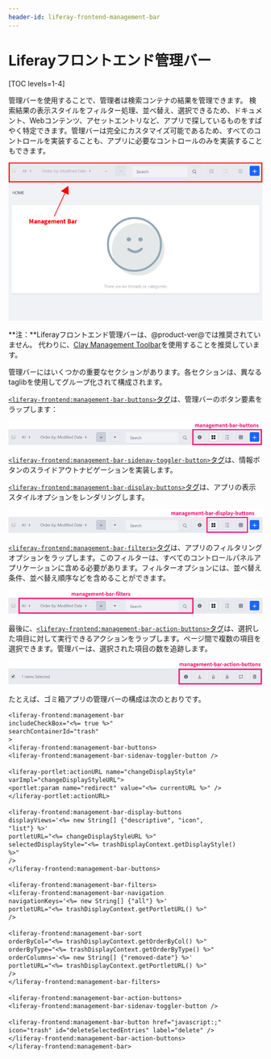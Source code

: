 ```yaml
---
header-id: liferay-frontend-management-bar
---
```


# Liferayフロントエンド管理バー

[TOC levels=1-4]

管理バーを使用することで、管理者は検索コンテナの結果を管理できます。
検索結果の表示スタイルをフィルター処理、並べ替え、選択できるため、ドキュメント、Webコンテンツ、アセットエントリなど、アプリで探しているものをすばやく特定できます。管理バーは完全にカスタマイズ可能であるため、すべてのコントロールを実装することも、アプリに必要なコントロールのみを実装することもできます。

![図1：管理バーを使用して、ユーザーはアプリでコンテンツを表示する方法をカスタマイズできます。](../../../../images/liferay-frontend-taglib-management-bar-message-boards.png)

 **注：**Liferayフロントエンド管理バーは、@product-ver@では推奨されていません。
代わりに、[Clay Management Toolbar](/docs/7-1/tutorials/-/knowledge_base/t/clay-management-toolbar)を使用することを推奨しています。

管理バーにはいくつかの重要なセクションがあります。各セクションは、異なるtaglibを使用してグループ化されて構成されます。

[`<liferay-frontend:management-bar-buttons>`タグ](@app-ref@/foundation/latest/taglibdocs/liferay-frontend/management-bar-buttons.html)は、管理バーのボタン要素をラップします：

![図2：`management-bar-buttons`タグには、管理バーのメインボタンが含まれています。](../../../../images/liferay-frontend-taglib-management-bar-buttons.png)

[`<liferay-frontend:management-bar-sidenav-toggler-button>`タグ](@app-ref@/foundation/latest/taglibdocs/liferay-frontend/management-bar-sidenav-toggler-button.html)は、情報ボタンのスライドアウトナビゲーションを実装します。

[`<liferay-frontend:management-bar-display-buttons>`タグ](@app-ref@/foundation/latest/taglibdocs/liferay-frontend/management-bar-display-buttons.html)は、アプリの表示スタイルオプションをレンダリングします。

![図3：`management-bar-display-buttons`タグにはコンテンツの表示オプションが含まれています。](../../../../images/liferay-frontend-taglib-management-bar-display-buttons.png)

[`<liferay-frontend:management-bar-filters>`タグ](@app-ref@/foundation/latest/taglibdocs/liferay-frontend/management-bar-filters.html)は、アプリのフィルタリングオプションをラップします。このフィルターは、すべてのコントロールパネルアプリケーションに含める必要があります。フィルターオプションには、並べ替え条件、並べ替え順序などを含めることができます。

![図4：`management-bar-filters`タグにはコンテンツフィルタリングオプションが含まれています。](../../../../images/liferay-frontend-taglib-management-bar-filters.png)

最後に、[`<liferay-frontend:management-bar-action-buttons>`タグ](@app-ref@/foundation/latest/taglibdocs/liferay-frontend/management-bar-action-buttons.html)は、選択した項目に対して実行できるアクションをラップします。ページ間で複数の項目を選択できます。管理バーは、選択された項目の数を追跡します。

![図5：管理バーは、選択された項目を追跡し、それらに対して実行するアクションを表示します。](../../../../images/liferay-frontend-taglib-management-bar-action-buttons.png)

たとえば、ゴミ箱アプリの管理バーの構成は次のとおりです。

    <liferay-frontend:management-bar
    includeCheckBox="<%= true %>"
    searchContainerId="trash"
    >
    <liferay-frontend:management-bar-buttons>
    <liferay-frontend:management-bar-sidenav-toggler-button />
    
    <liferay-portlet:actionURL name="changeDisplayStyle"
    varImpl="changeDisplayStyleURL">
    <portlet:param name="redirect" value="<%= currentURL %>" />
    </liferay-portlet:actionURL>
    
    <liferay-frontend:management-bar-display-buttons
    displayViews='<%= new String[] {"descriptive", "icon",
    "list"} %>'
    portletURL="<%= changeDisplayStyleURL %>"
    selectedDisplayStyle="<%= trashDisplayContext.getDisplayStyle()
    %>"
    />
    </liferay-frontend:management-bar-buttons>
    
    <liferay-frontend:management-bar-filters>
    <liferay-frontend:management-bar-navigation
    navigationKeys='<%= new String[] {"all"} %>'
    portletURL="<%= trashDisplayContext.getPortletURL() %>"
    />
    
    <liferay-frontend:management-bar-sort
    orderByCol="<%= trashDisplayContext.getOrderByCol() %>"
    orderByType="<%= trashDisplayContext.getOrderByType() %>"
    orderColumns='<%= new String[] {"removed-date"} %>'
    portletURL="<%= trashDisplayContext.getPortletURL() %>"
    />
    </liferay-frontend:management-bar-filters>
    
    <liferay-frontend:management-bar-action-buttons>
    <liferay-frontend:management-bar-sidenav-toggler-button />
    
    <liferay-frontend:management-bar-button href="javascript:;"
    icon="trash" id="deleteSelectedEntries" label="delete" />
    </liferay-frontend:management-bar-action-buttons>
    </liferay-frontend:management-bar>

